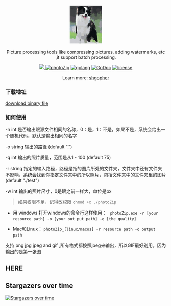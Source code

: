 <p align="center">
  <a href="https://github.com/liushuai05/photoZip">
    <img width="20%" alt="github.com/liushuai05/photoZip" src="./logo.jpg">
  </a>
</p>
<!-- <p align="center">
<a href="https://www.bilibili.com/video/BV1za4y1e7U9/">视频演示</a> | 
<a href="https://www.youtube.com/watch?v=3nDGifbqdug">Video presentation</a>
</p> -->
<p align="center">
    Picture processing tools like compressing pictures, adding watermarks, etc ,it support batch processing.
</p>

<p align="center">
    <a href="https://travis-ci.com/liushuai05/photoZip.svg?branch=master">
    <img src="https://travis-ci.com/liushuai05/photoZip.svg?branch=master"/>
    </a>
  <a href="https://goreportcard.com/report/github.com/liushuai05/photoZip"><img alt="photoZip" src="https://goreportcard.com/badge/github.com/liushuai05/photoZip"></a>
  <a href="https://golang.org"><img alt="golang" src="https://img.shields.io/badge/awesome-golang-blue.svg"></a>
  <a href="https://pkg.go.dev/search?q=googege" rel="nofollow"><img src="https://camo.githubusercontent.com/a9a286d43bdfff9fb41b88b25b35ea8edd2634fc/68747470733a2f2f676f646f632e6f72672f6769746875622e636f6d2f646572656b7061726b65722f64656c76653f7374617475732e737667" alt="GoDoc" data-canonical-src="https://godoc.org/github.com/derekparker/delve?status.svg" style="max-width:100%;"></a>
  <a href="https://raw.githubusercontent.com/liushuai05/photoZip/master/LICENSE" rel="nofollow"><img src="https://img.shields.io/badge/license-BSD 3 Clause-blue.svg" alt="license" data-canonical-src="https://img.shields.io/badge/license-BDS3-blue.svg" style="max-width:100%;"></a>
</p> 

<p align="center">
    Learn more: <a href="https://github.com/shgopher" target="_blank">shgopher</a>
</p>


### 下载地址
[download binary file](https://github.com/shgopher/photoZip/releases)

### 如何使用

-n int
是否输出跟源文件相同的名称，0：是，1：不是，如果不是，系统会给出一个随机代码，默认是输出相同的名字

-o string
输出的路径 (default ".")

-q int
输出的照片质量，范围是从1 - 100 (default 75)

-r string
指定的输入路径，路径是指的图片所处的文件夹，文件夹中还有文件夹不影响，系统会找到你指定文件夹中的所以照片，包括文件夹中的文件夹里的图片 (default "./test")

-w int
输出的照片尺寸，0是跟之前一样大，单位是px

> 如果权限不足，记得改权限 `chmod +x ./photoZip`
- 用 windows 打开windows的命令行这样使用： ` photoZip.exe -r [your resource path] -o [your out put path] -q [the quality]`

- Mac和Linux： `photoZip_[linux/macos] -r resource path -o output path`

支持 png jpg jpeg and gif ,所有格式都按照jpeg来输出，所以GIF最好别用。因为输出的是第一张图
## HERE

## Stargazers over time

[![Stargazers over time](https://starchart.cc/liushuai05/photoZip.svg)](https://starchart.cc/liushuai05/photoZip)






